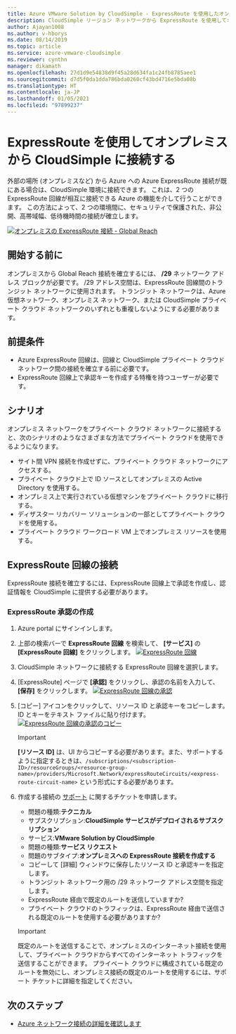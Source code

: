 ```yaml
---
title: Azure VMware Solution by CloudSimple - ExpressRoute を使用したオンプレミス接続
description: CloudSimple リージョン ネットワークから ExpressRoute を使用してオンプレミス接続を要求する方法について説明します。
author: Ajayan1008
ms.author: v-hborys
ms.date: 08/14/2019
ms.topic: article
ms.service: azure-vmware-cloudsimple
ms.reviewer: cynthn
manager: dikamath
ms.openlocfilehash: 27d1d9e54838d9f45a28d634fa1c24fb8785aee1
ms.sourcegitcommit: d7d5f0da1dda786bda0260cf43bd4716e5bda08b
ms.translationtype: HT
ms.contentlocale: ja-JP
ms.lasthandoff: 01/05/2021
ms.locfileid: "97899237"
---
```

# <a name="connect-from-on-premises-to-cloudsimple-using-expressroute"></a>ExpressRoute を使用してオンプレミスから CloudSimple に接続する

外部の場所 (オンプレミスなど) から Azure への Azure ExpressRoute 接続が既にある場合は、CloudSimple 環境に接続できます。 これは、2 つの ExpressRoute 回線が相互に接続できる Azure の機能を介して行うことができます。 この方法によって、2 つの環境間に、セキュリティで保護された、非公開、高帯域幅、低待機時間の接続が確立します。

[![オンプレミスの ExpressRoute 接続 - Global Reach](media/cloudsimple-global-reach-connection.png)](media/cloudsimple-global-reach-connection.png)

## <a name="before-you-begin"></a>開始する前に

オンプレミスから Global Reach 接続を確立するには、 **/29** ネットワーク アドレス ブロックが必要です。  /29 アドレス空間は、ExpressRoute 回線間のトランジット ネットワークに使用されます。  トランジット ネットワークは、Azure 仮想ネットワーク、オンプレミス ネットワーク、または CloudSimple プライベート クラウド ネットワークのいずれとも重複しないようにする必要があります。

## <a name="prerequisites"></a>前提条件

* Azure ExpressRoute 回線は、回線と CloudSimple プライベート クラウド ネットワーク間の接続を確立する前に必要です。
* ExpressRoute 回線上で承認キーを作成する特権を持つユーザーが必要です。

## <a name="scenarios"></a>シナリオ

オンプレミス ネットワークをプライベート クラウド ネットワークに接続すると、次のシナリオのようなさまざまな方法でプライベート クラウドを使用できるようになります。

* サイト間 VPN 接続を作成せずに、プライベート クラウド ネットワークにアクセスする。
* プライベート クラウド上で ID ソースとしてオンプレミスの Active Directory を使用する。
* オンプレミス上で実行されている仮想マシンをプライベート クラウドに移行する。
* ディザスター リカバリー ソリューションの一部としてプライベート クラウドを使用する。
* プライベート クラウド ワークロード VM 上でオンプレミス リソースを使用する。

## <a name="connecting-expressroute-circuits"></a>ExpressRoute 回線の接続

ExpressRoute 接続を確立するには、ExpressRoute 回線上で承認を作成し、認証情報を CloudSimple に提供する必要があります。


### <a name="create-expressroute-authorization"></a>ExpressRoute 承認の作成

1. Azure portal にサインインします。

2. 上部の検索バーで **ExpressRoute 回線** を検索して、 **[サービス]** の **[ExpressRoute 回線]** をクリックします。
    [![ExpressRoute 回線](media/azure-expressroute-transit-search.png)](media/azure-expressroute-transit-search.png)

3. CloudSimple ネットワークに接続する ExpressRoute 回線を選択します。

4. [ExpressRoute] ページで **[承認]** をクリックし、承認の名前を入力して、 **[保存]** をクリックします。
    [![ExpressRoute 回線の承認](media/azure-expressroute-transit-authorizations.png)](media/azure-expressroute-transit-authorizations.png)

5. [コピー] アイコンをクリックして、リソース ID と承認キーをコピーします。 ID とキーをテキスト ファイルに貼り付けます。
    [![ExpressRoute 回線の承認のコピー](media/azure-expressroute-transit-authorization-copy.png)](media/azure-expressroute-transit-authorization-copy.png)

    > [!IMPORTANT]
    > **[リソース ID]** は、UI からコピーする必要があります。また、サポートするように指定するときは、```/subscriptions/<subscription-ID>/resourceGroups/<resource-group-name>/providers/Microsoft.Network/expressRouteCircuits/<express-route-circuit-name>``` という形式にする必要があります。

6. 作成する接続の <a href="https://portal.azure.com/#blade/Microsoft_Azure_Support/HelpAndSupportBlade/newsupportrequest" target="_blank">サポート</a> に関するチケットを申請します。
    * 問題の種類:**テクニカル**
    * サブスクリプション:**CloudSimple サービスがデプロイされるサブスクリプション**
    * サービス:**VMware Solution by CloudSimple**
    * 問題の種類:**サービス リクエスト**
    * 問題のサブタイプ:**オンプレミスへの ExpressRoute 接続を作成する**
    * コピーして [詳細] ウィンドウに保存したリソース ID と承認キーを指定します。
    * トランジット ネットワーク用の /29 ネットワーク アドレス空間を指定します。
    * ExpressRoute 経由で既定のルートを送信していますか?
    * プライベート クラウドのトラフィックは、ExpressRoute 経由で送信される既定のルートを使用する必要がありますか?

    > [!IMPORTANT]
    > 既定のルートを送信することで、オンプレミスのインターネット接続を使用して、プライベート クラウドからすべてのインターネット トラフィックを送信することができます。  プライベート クラウドに構成されている既定のルートを無効にし、オンプレミス接続の既定のルートを使用するには、サポート チケットに詳細を指定してください。

## <a name="next-steps"></a>次のステップ

* [Azure ネットワーク接続の詳細を確認します](cloudsimple-azure-network-connection.md)  
